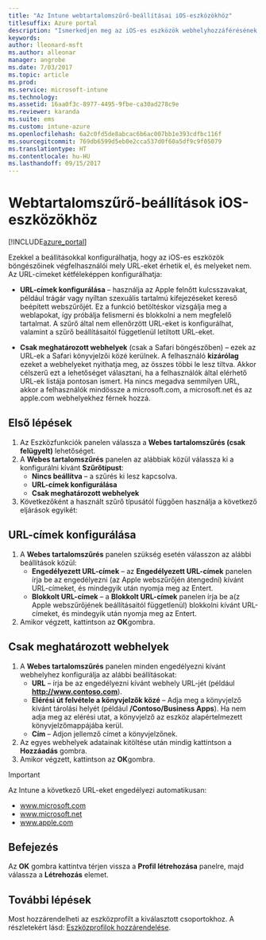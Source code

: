 ```yaml
---
title: "Az Intune webtartalomszűrő-beállításai iOS-eszközökhöz"
titlesuffix: Azure portal
description: "Ismerkedjen meg az iOS-es eszközök webhelyhozzáférésének engedélyezésére és letiltására szolgáló beállításokkal."
keywords: 
author: lleonard-msft
ms.author: alleonar
manager: angrobe
ms.date: 7/03/2017
ms.topic: article
ms.prod: 
ms.service: microsoft-intune
ms.technology: 
ms.assetid: 16aa0f3c-8977-4495-9fbe-ca30ad278c9e
ms.reviewer: karanda
ms.suite: ems
ms.custom: intune-azure
ms.openlocfilehash: 6a2c0fd5de8abcac6b6ac007bb1e393cdfbc116f
ms.sourcegitcommit: 769db6599d5eb0e2cca537d0f60a5df9c9f05079
ms.translationtype: HT
ms.contentlocale: hu-HU
ms.lasthandoff: 09/15/2017
---
```

# <a name="web-content-filter-settings-for-ios-devices"></a>Webtartalomszűrő-beállítások iOS-eszközökhöz

[!INCLUDE[azure_portal](./includes/azure_portal.md)]

Ezekkel a beállításokkal konfigurálhatja, hogy az iOS-es eszközök böngészőinek végfelhasználói mely URL-eket érhetik el, és melyeket nem. Az URL-címeket kétféleképpen konfigurálhatja:

- **URL-címek konfigurálása** – használja az Apple felnőtt kulcsszavakat, például trágár vagy nyíltan szexuális tartalmú kifejezéseket kereső beépített webszűrőjét. Ez a funkció betöltéskor vizsgálja meg a weblapokat, így próbálja felismerni és blokkolni a nem megfelelő tartalmat. A szűrő által nem ellenőrzött URL-eket is konfigurálhat, valamint a szűrő beállításaitól függetlenül letiltott URL-eket.

- **Csak meghatározott webhelyek** (csak a Safari böngészőben) – ezek az URL-ek a Safari könyvjelzői közé kerülnek. A felhasználó **kizárólag** ezeket a webhelyeket nyithatja meg, az összes többi le lesz tiltva. Akkor célszerű ezt a lehetőséget választani, ha a felhasználók által elérhető URL-ek listája pontosan ismert.
Ha nincs megadva semmilyen URL, akkor a felhasználók mindössze a microsoft.com, a microsoft.net és az apple.com webhelyekhez férnek hozzá.



## <a name="get-started"></a>Első lépések

1. Az Eszközfunkciók panelen válassza a **Webes tartalomszűrés (csak felügyelt)** lehetőséget.
2. A **Webes tartalomszűrés** panelen az alábbiak közül válassza ki a konfigurálni kívánt **Szűrőtípust**:
    - **Nincs beállítva** – a szűrés ki lesz kapcsolva.
    - **URL-címek konfigurálása**
    - **Csak meghatározott webhelyek**
3. Következőként a használt szűrő típusától függően használja a következő eljárások egyikét:


## <a name="configure-urls"></a>URL-címek konfigurálása

1. A **Webes tartalomszűrés** panelen szükség esetén válasszon az alábbi beállítások közül:
    - **Engedélyezett URL-címek** – az **Engedélyezett URL-címek** panelen írja be az engedélyezni (az Apple webszűrőjén átengedni) kívánt URL-címeket, és mindegyik után nyomja meg az Entert.
    - **Blokkolt URL-címek** – a **Blokkolt URL-címek** panelen írja be a(z Apple webszűrőjének beállításaitól függetlenül) blokkolni kívánt URL-címeket, és mindegyik után nyomja meg az Entert.
2. Amikor végzett, kattintson az **OK**gombra.


## <a name="specific-websites-only"></a>Csak meghatározott webhelyek

1. A **Webes tartalomszűrés** panelen minden engedélyezni kívánt webhelyhez konfigurálja az alábbi beállításokat:
    - **URL** – írja be az engedélyezni kívánt webhely URL-jét (például **http://www.contoso.com**).
    - **Elérési út felvétele a könyvjelzők közé** – Adja meg a könyvjelző kívánt tárolási helyét (például **/Contoso/Business Apps**). Ha nem adja meg az elérési utat, a könyvjelző az eszköz alapértelmezett könyvjelzőmappájába kerül.
    - **Cím** – Adjon jellemző címet a könyvjelzőnek.
2. Az egyes webhelyek adatainak kitöltése után mindig kattintson a **Hozzáadás** gombra.
3. Amikor végzett, kattintson az **OK**gombra.

>[!IMPORTANT] 
> Az Intune a következő URL-eket engedélyezi automatikusan:
> - www.microsoft.com
> - www.microsoft.net
> - www.apple.com

## <a name="finish-up"></a>Befejezés

Az **OK** gombra kattintva térjen vissza a **Profil létrehozása** panelre, majd válassza a **Létrehozás** elemet.

## <a name="next-steps"></a>További lépések

Most hozzárendelheti az eszközprofilt a kiválasztott csoportokhoz. A részletekért lásd: [Eszközprofilok hozzárendelése](device-profile-assign.md).

